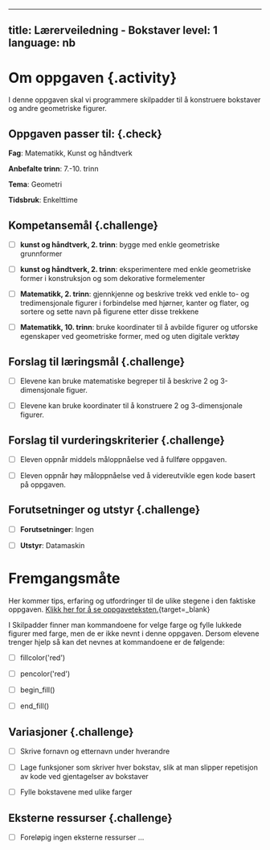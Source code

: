 
---
title: Lærerveiledning - Bokstaver
level: 1
language: nb
---


# Om oppgaven {.activity}

I denne oppgaven skal vi programmere skilpadder til å konstruere bokstaver og andre geometriske figurer.


## Oppgaven passer til: {.check}

 __Fag__: Matematikk, Kunst og håndtverk

 __Anbefalte trinn__: 7.-10. trinn

 __Tema__: Geometri

 __Tidsbruk__: Enkelttime


 ## Kompetansemål {.challenge}

 - [ ] __kunst og håndtverk, 2. trinn__: bygge med enkle geometriske grunnformer

 - [ ] __kunst og håndtverk, 2. trinn__: eksperimentere med enkle geometriske former i konstruksjon og som dekorative formelementer

 - [ ] __Matematikk, 2. trinn__: gjennkjenne og beskrive trekk ved enkle to- og tredimensjonale figurer i forbindelse med hjørner, kanter og flater, og sortere og sette navn på figurene etter disse trekkene

 - [ ] __Matematikk, 10. trinn__: bruke koordinater til å avbilde figurer og utforske egenskaper ved geometriske former, med og uten digitale verktøy


 ## Forslag til læringsmål {.challenge}

 - [ ] Elevene kan bruke matematiske begreper til å beskrive 2 og 3-dimensjonale figuer.

 - [ ] Elevene kan bruke koordinater til å konstruere 2 og 3-dimensjonale figurer.


 ## Forslag til vurderingskriterier {.challenge}

 - [ ] Eleven oppnår middels måloppnåelse ved å fullføre oppgaven.

 - [ ] Eleven oppnår høy måloppnåelse ved å videreutvikle egen kode basert på oppgaven. 

 
 ## Forutsetninger og utstyr {.challenge}

 - [ ]  __Forutsetninger__: Ingen

 - [ ]  __Utstyr__: Datamaskin  


 # Fremgangsmåte

Her kommer tips, erfaring og utfordringer til de ulike stegene i den faktiske oppgaven. [Klikk her for å se oppgaveteksten.](../bokstaver/bokstaver.html){target=_blank}

I Skilpadder finner man kommandoene for velge farge og fylle lukkede figurer med farge, men de er ikke nevnt i denne oppgaven. Dersom elevene trenger hjelp så kan det nevnes at kommandoene er de følgende:

 - [ ]  fillcolor('red')
 - [ ]  pencolor('red')
 - [ ]  begin_fill()
 - [ ]  end_fill()


 ## Variasjoner {.challenge}

 - [ ] Skrive fornavn og etternavn under hverandre
 - [ ] Lage funksjoner som skriver hver bokstav, slik at man slipper repetisjon av kode ved gjentagelser av bokstaver
 - [ ] Fylle bokstavene med ulike farger


 ## Eksterne ressurser {.challenge}

 - [ ] Foreløpig ingen eksterne ressurser ...

